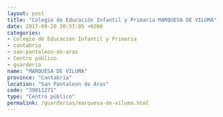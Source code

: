 ```yaml
---
layout: post
title: "Colegio de Educación Infantil y Primaria MARQUESA DE VILUMA"
date: 2017-09-20 20:57:05 +0200
categories:
- Colegio de Educación Infantil y Primaria
- cantabria
- san-pantaleon-de-aras
- Centro público
- guarderia
name: "MARQUESA DE VILUMA"
province: "Cantabria"
location: "San Pantaleon de Aras"
code: "39011271"
type: "Centro público"
permalink: /guarderias/marquesa-de-viluma.html
---
```

